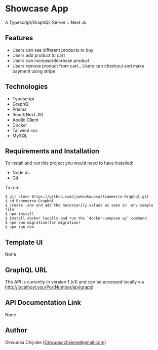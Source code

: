 # Showcase App
A Typescript/GraphQL Server + Next Js

## Features

- Users can see different products to buy
- Users add product to cart
- Users can increase/decrease product
- Users remove product from cart
_ Users can checkout and make payment using stripe

## Technologies

- Typescript
- GraphQl
- Prisma
- React(Next JS)
- Apollo Client 
- Docker
- Tailwind css
- MySQL

## Requirements and Installation

To install and run this project you would need to have installed:
- Node Js
- Git

To run:
```
$ git clone https://github.com/jiokeokwuosa/Ecommerce-Graphql.git
$ cd Ecommerce-Graphql
$ create .env and add the necessarily values as seen in .env.sample file
$ npm install
$ Install docker locally and run the `docker-compose up` command
$ npm run migration(for migration)
$ npm run dev
```

## Template UI

None

## GraphQL URL

The API is currently in version 1 (v1) and can be accessed locally via [http://localhost:yourPortNumber/api/grapql](http://localhost:yourPortNumber/api/grapql)

## API Documentation Link

None
## Author

Okwuosa Chijioke (Okwuosachijioke@gmail.com)



